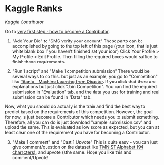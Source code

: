 # Kaggle Ranks

*Kaggle Contributor*

Go to <a href='https://www.kaggle.com/getting-started/119626'>very first step - how to become a Contributor</a>.  

1. "Add Your Bio" to "SMS verify your account"
These parts can be accomplished by going to the top left of this page (your icon, that is just white blank box if you haven't finished set your icon) Click Your Profile > My Profile > Edit Profile.
Then filling the required boxes would suffice to finish these requirements.

2. "Run 1 script" and "Make 1 competition submission"
There would be several ways to do this. but just as an example, you go to "Competition" like <a href='https://www.kaggle.com/c/titanic'>Titanic - Machine Learning from Disaster</a>. If you click that there are explanations but just click "Join Competition". You can find the required submission in "Evaluation" tab, and the data you use for training and real submission can be found in "Data" tab.

Now, what you should do actually is the train and find the best way to predict based on the requirements of this competition. However, the goal for now, is just become a Contributor which needs you to submit something. Therefore, all you can do is just download "sample_submission.csv" and upload the same. This is evaluated as low score as expected, but you can at least clear one of the requirement you have for becoming a Contributor.

3. "Make 1 comment" and "Cast 1 Upvote"
This is quite easy - you can just give comment/question on the dataset like <a href='https://www.kaggle.com/nikbearbrown/tmnist-alphabet-94-characters'>TMNIST Alphabet (94 characters)</a>, and upvote (sthe same. Hope you like this and comment/Upvote!




